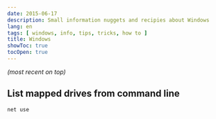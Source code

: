 ```yaml
---
date: 2015-06-17
description: Small information nuggets and recipies about Windows
lang: en
tags: [ windows, info, tips, tricks, how to ]
title: Windows
showToc: true
tocOpen: true
---
```


<!--more-->

*(most recent on top)*

## List mapped drives from command line

```shell
net use
```
